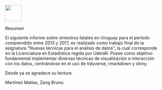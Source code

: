 
<img src="https://pbs.twimg.com/profile_images/960924836137750529/r-XG6uEM_400x400.jpg" width="54" height="54" />

Resumen

El siguiente informe sobre siniestros fatales en Uruguay para el período comprendido entre 2013 y 2017, es realizado como trabajo final de la asignatura "Nuevas técnicas para el análisis de datos", la cual corresponde en la Licenciatura en Estadística regida por UdelaR. Posee como objetivo fundamental implementar diversas técnicas de visualización e interacción con los datos, centrándose en el uso de tidyverse, rmarkdown y shiny.

Desde ya se agradece su lectura.
                                                     
Martínez Matías, Zang Bruno.
